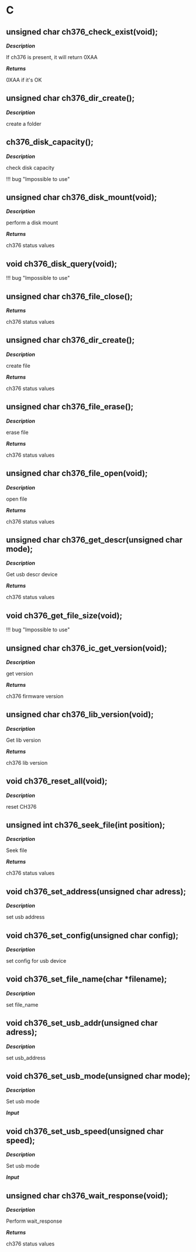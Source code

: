 # C

## unsigned char ch376_check_exist(void);

***Description***

If ch376 is present, it will return 0XAA

***Returns***

0XAA if it's OK


## unsigned char ch376_dir_create();

***Description***

create a folder



## ch376_disk_capacity();

***Description***

check disk capacity

!!! bug "Impossible to use"


## unsigned char ch376_disk_mount(void);

***Description***

perform a disk mount

***Returns***

ch376 status values


## void ch376_disk_query(void);

!!! bug "Impossible to use"


## unsigned char ch376_file_close();

***Returns***

ch376 status values


## unsigned char ch376_dir_create();

***Description***

create file

***Returns***

ch376 status values


## unsigned char ch376_file_erase();

***Description***

erase file

***Returns***

ch376 status values


## unsigned char ch376_file_open(void);

***Description***

open file

***Returns***

ch376 status values


## unsigned char ch376_get_descr(unsigned char mode);

***Description***

Get usb descr device

***Returns***

ch376 status values


## void ch376_get_file_size(void);

!!! bug "Impossible to use"


## unsigned char ch376_ic_get_version(void);

***Description***

get version

***Returns***

ch376 firmware version


## unsigned char ch376_lib_version(void);

***Description***

Get lib version

***Returns***

ch376 lib version


## void ch376_reset_all(void);

***Description***

reset CH376



## unsigned int ch376_seek_file(int position);

***Description***

Seek file

***Returns***

ch376 status values


## void ch376_set_address(unsigned char adress);

***Description***

set usb address



## void ch376_set_config(unsigned char config);

***Description***

set config for usb device



## void ch376_set_file_name(char *filename);

***Description***

set file_name



## void ch376_set_usb_addr(unsigned char adress);

***Description***

set usb_address



## void ch376_set_usb_mode(unsigned char mode);

***Description***

Set usb mode

***Input***




## void ch376_set_usb_speed(unsigned char speed);

***Description***

Set usb mode

***Input***




## unsigned char ch376_wait_response(void);

***Description***

Perform wait_response

***Returns***

ch376 status values


